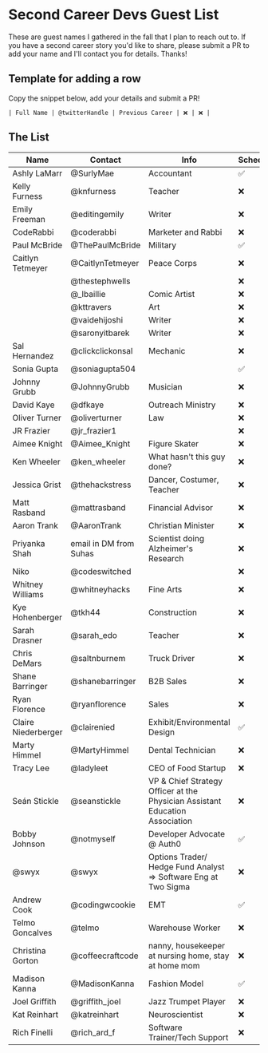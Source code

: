 # Second Career Devs Guest List

These are guest names I gathered in the fall that I plan to reach out to. If you have a second career story you'd like to share, please submit a PR to add your name and I'll contact you for details. Thanks!

## Template for adding a row

Copy the snippet below, add your details and submit a PR!

```
| Full Name | @twitterHandle | Previous Career | ❌ | ❌ |
```

## The List

| Name | Contact | Info | Scheduled? | Recorded? |
|---|---|---|---|---|
| Ashly LaMarr | @SurlyMae | Accountant | ✅ | ❌ |
| Kelly Furness | @knfurness | Teacher | ❌ | ❌ |
| Emily Freeman | @editingemily | Writer | ❌ | ❌ |
| CodeRabbi | @coderabbi | Marketer and Rabbi | ❌ | ❌ |
| Paul McBride | @ThePaulMcBride | Military | ✅ | ✅ |
| Caitlyn Tetmeyer | @CaitlynTetmeyer | Peace Corps | ❌ | ❌ |
| | @thestephwells | | ❌ | ❌ |
| | @_lbaillie | Comic Artist | ❌ | ❌ |
| | @kttravers | Art | ❌ | ❌ |
| | @vaidehijoshi | Writer | ❌ | ❌ |
| | @saronyitbarek | Writer | ❌ | ❌ |
| Sal Hernandez | @clickclickonsal | Mechanic | ❌ | ❌ |
| Sonia Gupta | @soniagupta504 | | ✅ | ✅ |
| Johnny Grubb | @JohnnyGrubb | Musician | ❌ | ❌ |
| David Kaye | @dfkaye | Outreach Ministry | ❌ | ❌ |
| Oliver Turner | @oliverturner | Law | ❌ | ❌ |
| JR Frazier | @jr_frazier1 | | ❌ | ❌ |
| Aimee Knight | @Aimee_Knight | Figure Skater | ❌ | ❌ |
| Ken Wheeler | @ken_wheeler | What hasn't this guy done? | ❌ | ❌ |
| Jessica Grist | @thehackstress | Dancer, Costumer, Teacher | ❌ | ❌ |
| Matt Rasband | @mattrasband | Financial Advisor | ❌ | ❌ |
| Aaron Trank | @AaronTrank | Christian Minister | ❌ | ❌ |
| Priyanka Shah | email in DM from Suhas | Scientist doing Alzheimer's Research | ❌ | ❌ |
| Niko | @codeswitched | | ❌ | ❌ |
| Whitney Williams | @whitneyhacks | Fine Arts | ❌ | ❌ |
| Kye Hohenberger | @tkh44 | Construction | ❌ | ❌ |
| Sarah Drasner | @sarah_edo | Teacher | ❌ | ❌ |
| Chris DeMars | @saltnburnem | Truck Driver | ❌ | ❌ |
| Shane Barringer   | @shanebarringer  | B2B Sales  | ❌ | ❌ |
| Ryan Florence | @ryanflorence | Sales | ❌ | ❌ |
| Claire Niederberger | @clairenied | Exhibit/Environmental Design | ✅ | ✅ |
| Marty Himmel | @MartyHimmel | Dental Technician | ❌ | ❌ |
| Tracy Lee | @ladyleet | CEO of Food Startup | ❌ | ❌ |
| Seán Stickle | @seanstickle | VP & Chief Strategy Officer at the Physician Assistant Education Association | ❌ | ❌ |
| Bobby Johnson | @notmyself | Developer Advocate @ Auth0 | ✅ | ✅ |
| @swyx | @swyx | Options Trader/ Hedge Fund Analyst => Software Eng at Two Sigma | ❌ | ❌ |
| Andrew Cook | @codingwcookie | EMT | ✅ | ✅ |
| Telmo Goncalves | @telmo | Warehouse Worker | ❌ | ❌ |
| Christina Gorton| @coffeecraftcode | nanny, housekeeper at nursing home, stay at home mom  | ❌ | ❌ |
| Madison Kanna | @MadisonKanna | Fashion Model | ✅ | ✅ |
| Joel Griffith | @griffith_joel | Jazz Trumpet Player | ❌ | ❌ |
| Kat Reinhart | @katreinhart | Neuroscientist | ❌ | ❌ |
| Rich Finelli | @rich_ard_f | Software Trainer/Tech Support | ❌ | ❌ |

